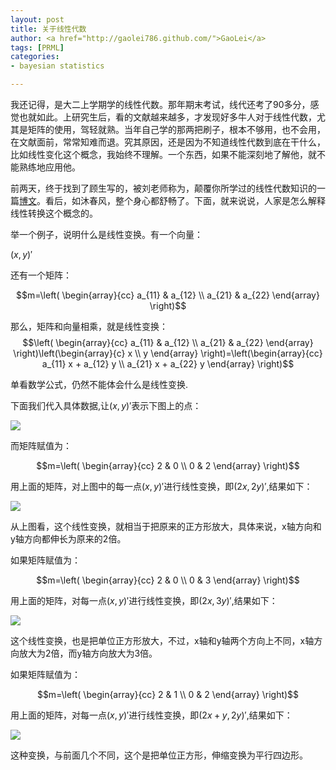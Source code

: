 ```yaml
---
layout: post
title: 关于线性代数
author: <a href="http://gaolei786.github.com/">GaoLei</a>
tags: [PRML]
categories:
- bayesian statistics

---
```


我还记得，是大二上学期学的线性代数。那年期末考试，线代还考了90多分，感觉也就如此。上研究生后，看的文献越来越多，才发现好多牛人对于线性代数，尤其是矩阵的使用，驾轻就熟。当年自己学的那两把刷子，根本不够用，也不会用，在文献面前，常常知难而退。究其原因，还是因为不知道线性代数到底在干什么，比如线性变化这个概念，我始终不理解。一个东西，如果不能深刻地了解他，就不能熟练地应用他。

前两天，终于找到了顾生写的，被刘老师称为，颠覆你所学过的线性代数知识的一篇[博文](http://www.matrix67.com/blog/archives/4294)。看后，如沐春风，整个身心都舒畅了。下面，就来说说，人家是怎么解释线性转换这个概念的。

举一个例子，说明什么是线性变换。有一个向量：

$(x,y)'$

还有一个矩阵：

$$m=\left(
\begin{array}{cc}
a_{11} & a_{12} \\
a_{21} & a_{22} 
\end{array}
\right)$$

那么，矩阵和向量相乘，就是线性变换：
$$\left(
\begin{array}{cc}
a_{11} & a_{12} \\
a_{21} & a_{22}
\end{array}
\right)\left(\begin{array}{c}
x \\
y
\end{array}
\right)=\left(\begin{array}{cc}
a_{11} x + a_{12} y  \\
a_{21}  x + a_{22} y
\end{array}
\right)$$

单看数学公式，仍然不能体会什么是线性变换.

下面我们代入具体数据,让$(x,y)'$表示下图上的点：

![](http://gaolei786.github.com/images/xiandai1.png)

而矩阵赋值为：

$$m=\left(
\begin{array}{cc}
2 & 0 \\
0 & 2
\end{array}
\right)$$

用上面的矩阵，对上图中的每一点$(x,y)'$进行线性变换，即$(2x,2y)'$,结果如下：

![](http://gaolei786.github.com/images/xiandai2.png)

从上图看，这个线性变换，就相当于把原来的正方形放大，具体来说，x轴方向和y轴方向都伸长为原来的2倍。

如果矩阵赋值为：

$$m=\left(
\begin{array}{cc}
2 & 0 \\
0 & 3
\end{array}
\right)$$

用上面的矩阵，对每一点$(x,y)'$进行线性变换，即$(2x,3y)'$,结果如下：

![](http://gaolei786.github.com/images/xiandai3.png)

这个线性变换，也是把单位正方形放大，不过，x轴和y轴两个方向上不同，x轴方向放大为2倍，而y轴方向放大为3倍。

如果矩阵赋值为：

$$m=\left(
\begin{array}{cc}
2 & 1 \\
0 & 2
\end{array}
\right)$$

用上面的矩阵，对每一点$(x,y)'$进行线性变换，即$(2x+y,2y)'$,结果如下：

![](http://gaolei786.github.com/images/xiandai4.png)

这种变换，与前面几个不同，这个是把单位正方形，伸缩变换为平行四边形。

